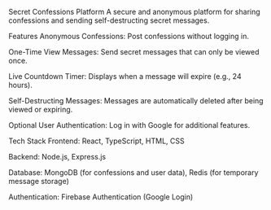 Secret Confessions Platform
A secure and anonymous platform for sharing confessions and sending self-destructing secret messages.

Features
Anonymous Confessions: Post confessions without logging in.

One-Time View Messages: Send secret messages that can only be viewed once.

Live Countdown Timer: Displays when a message will expire (e.g., 24 hours).

Self-Destructing Messages: Messages are automatically deleted after being viewed or expiring.

Optional User Authentication: Log in with Google for additional features.

Tech Stack
Frontend: React, TypeScript, HTML, CSS

Backend: Node.js, Express.js

Database: MongoDB (for confessions and user data), Redis (for temporary message storage)

Authentication: Firebase Authentication (Google Login)

